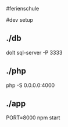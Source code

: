 #ferienschule



#dev setup

## ./db
  dolt sql-server -P 3333

## ./php
  php -S 0.0.0.0:4000

## ./app
  PORT=8000 npm start
